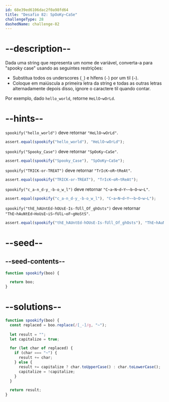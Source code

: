```yaml
---
id: 68e39ed6106dac2f0a98fd64
title: "Desafio 82: SpOoKy~CaSe"
challengeType: 28
dashedName: challenge-82
---
```


# --description--

Dada uma string que representa um nome de variável, converta-a para "spooky case" usando as seguintes restrições:

- Substitua todos os underscores (`_`) e hífens (`-`) por um til (`~`).
- Coloque em maiúscula a primeira letra da string e todas as outras letras alternadamente depois disso, ignore o caractere til quando contar.

Por exemplo, dado `hello_world`, retorne `HeLlO~wOrLd`.

# --hints--

`spookify("hello_world")` deve retornar `"HeLlO~wOrLd"`.

```js
assert.equal(spookify("hello_world"), "HeLlO~wOrLd");
```

`spookify("Spooky_Case")` deve retornar `"SpOoKy~CaSe"`.

```js
assert.equal(spookify("Spooky_Case"), "SpOoKy~CaSe");
```

`spookify("TRICK-or-TREAT")` deve retornar `"TrIcK~oR~tReAt"`.

```js
assert.equal(spookify("TRICK-or-TREAT"), "TrIcK~oR~tReAt");
```

`spookify("c_a-n_d-y_-b-o_w_l")` deve retornar `"C~a~N~d~Y~~b~O~w~L"`.

```js
assert.equal(spookify("c_a-n_d-y_-b-o_w_l"), "C~a~N~d~Y~~b~O~w~L");
```

`spookify("thE_hAUntEd-hOUsE-Is-fUll_Of_ghOsts")` deve retornar `"ThE~hAuNtEd~HoUsE~iS~fUlL~oF~gHoStS"`.

```js
assert.equal(spookify("thE_hAUntEd-hOUsE-Is-fUll_Of_ghOsts"), "ThE~hAuNtEd~HoUsE~iS~fUlL~oF~gHoStS");
```

# --seed--

## --seed-contents--

```js
function spookify(boo) {

  return boo;
}
```

# --solutions--

```js
function spookify(boo) {
  const replaced = boo.replace(/[_-]/g, "~");
  
  let result = "";
  let capitalize = true;

  for (let char of replaced) {
    if (char === "~") {
      result += char;
    } else {
      result += capitalize ? char.toUpperCase() : char.toLowerCase();
      capitalize = !capitalize;
    }
  }

  return result;
}
```

